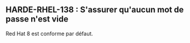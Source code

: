 ## HARDE-RHEL-138 : S'assurer qu'aucun mot de passe n'est vide

Red Hat 8 est conforme par défaut. 

